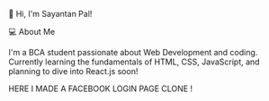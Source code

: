 👋 Hi, I'm Sayantan Pal!

💻 About Me

I'm a BCA student passionate about Web Development and coding. Currently learning the fundamentals of HTML, CSS, JavaScript, and planning to dive into React.js soon!

HERE I MADE A FACEBOOK LOGIN PAGE CLONE !

